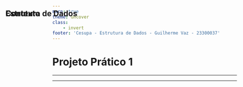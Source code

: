 ```yaml
---
marp: true
theme: uncover
class: 
    - invert
footer: 'Cesupa - Estrutura de Dados - Guilherme Vaz - 23300037'
---
```


# Projeto Prático 1

## Estrutura de Dados

---

<!-- paginate: true -->

<style scoped>
h2{
    position: absolute;
    left: 100px;
    top: 50px;
}
</style>

## Contexto

---

<style scoped>
h2{
    position: absolute;
    left: 100px;
    top: 50px;
}
</style>

## Contexto

